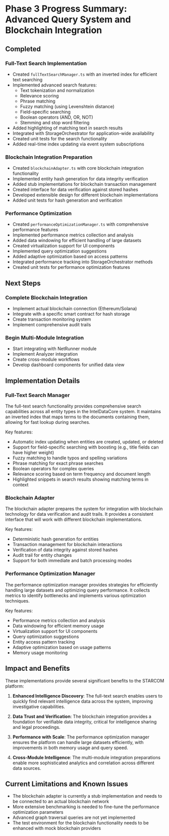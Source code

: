 # Phase 3 Progress Summary: Advanced Query System and Blockchain Integration

## Completed

### Full-Text Search Implementation
- Created `fullTextSearchManager.ts` with an inverted index for efficient text searching
- Implemented advanced search features:
  - Text tokenization and normalization
  - Relevance scoring
  - Phrase matching
  - Fuzzy matching (using Levenshtein distance)
  - Field-specific searching
  - Boolean operators (AND, OR, NOT)
  - Stemming and stop word filtering
- Added highlighting of matching text in search results
- Integrated with StorageOrchestrator for application-wide availability
- Created unit tests for the search functionality
- Added real-time index updating via event system subscriptions

### Blockchain Integration Preparation
- Created `blockchainAdapter.ts` with core blockchain integration functionality
- Implemented entity hash generation for data integrity verification
- Added stub implementations for blockchain transaction management
- Created interface for data verification against stored hashes
- Developed extensible design for different blockchain implementations
- Added unit tests for hash generation and verification

### Performance Optimization
- Created `performanceOptimizationManager.ts` with comprehensive performance features
- Implemented performance metrics collection and analysis
- Added data windowing for efficient handling of large datasets
- Created virtualization support for UI components
- Implemented query optimization suggestions
- Added adaptive optimization based on access patterns
- Integrated performance tracking into StorageOrchestrator methods
- Created unit tests for performance optimization features

## Next Steps

### Complete Blockchain Integration
- Implement actual blockchain connection (Ethereum/Solana)
- Integrate with a specific smart contract for hash storage
- Create transaction monitoring system
- Implement comprehensive audit trails

### Begin Multi-Module Integration
- Start integrating with NetRunner module
- Implement Analyzer integration
- Create cross-module workflows
- Develop dashboard components for unified data view

## Implementation Details

### Full-Text Search Manager
The full-text search functionality provides comprehensive search capabilities across all entity types in the IntelDataCore system. It maintains an inverted index that maps terms to the documents containing them, allowing for fast lookup during searches.

Key features:
- Automatic index updating when entities are created, updated, or deleted
- Support for field-specific searching with boosting (e.g., title fields can have higher weight)
- Fuzzy matching to handle typos and spelling variations
- Phrase matching for exact phrase searches
- Boolean operators for complex queries
- Relevance scoring based on term frequency and document length
- Highlighted snippets in search results showing matching terms in context

### Blockchain Adapter
The blockchain adapter prepares the system for integration with blockchain technology for data verification and audit trails. It provides a consistent interface that will work with different blockchain implementations.

Key features:
- Deterministic hash generation for entities
- Transaction management for blockchain interactions
- Verification of data integrity against stored hashes
- Audit trail for entity changes
- Support for both immediate and batch processing modes

### Performance Optimization Manager
The performance optimization manager provides strategies for efficiently handling large datasets and optimizing query performance. It collects metrics to identify bottlenecks and implements various optimization techniques.

Key features:
- Performance metrics collection and analysis
- Data windowing for efficient memory usage
- Virtualization support for UI components
- Query optimization suggestions
- Entity access pattern tracking
- Adaptive optimization based on usage patterns
- Memory usage monitoring

## Impact and Benefits

These implementations provide several significant benefits to the STARCOM platform:

1. **Enhanced Intelligence Discovery**: The full-text search enables users to quickly find relevant intelligence data across the system, improving investigative capabilities.

2. **Data Trust and Verification**: The blockchain integration provides a foundation for verifiable data integrity, critical for intelligence sharing and legal proceedings.

3. **Performance with Scale**: The performance optimization manager ensures the platform can handle large datasets efficiently, with improvements in both memory usage and query speed.

4. **Cross-Module Intelligence**: The multi-module integration preparations enable more sophisticated analytics and correlation across different data sources.

## Current Limitations and Known Issues

- The blockchain adapter is currently a stub implementation and needs to be connected to an actual blockchain network
- More extensive benchmarking is needed to fine-tune the performance optimization parameters
- Advanced graph traversal queries are not yet implemented
- The test environment for the blockchain functionality needs to be enhanced with mock blockchain providers
